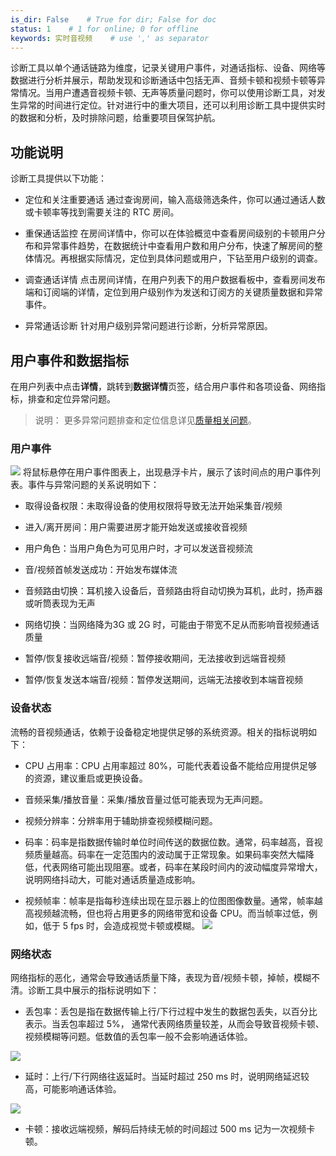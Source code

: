 ```yaml
---
is_dir: False    # True for dir; False for doc
status: 1    # 1 for online; 0 for offline
keywords: 实时音视频    # use ',' as separator
---
```


诊断工具以单个通话链路为维度，记录关键用户事件，对通话指标、设备、网络等数据进行分析并展示，帮助发现和诊断通话中包括无声、音频卡顿和视频卡顿等异常情况。当用户遭遇音视频卡顿、无声等质量问题时，你可以使用诊断工具，对发生异常的时间进行定位。针对进行中的重大项目，还可以利用诊断工具中提供实时的数据和分析，及时排除问题，给重要项目保驾护航。

## 功能说明

诊断工具提供以下功能：
- 定位和关注重要通话
通过查询房间，输入高级筛选条件，你可以通过通话人数或卡顿率等找到需要关注的 RTC 房间。

- 重保通话监控
在房间详情中，你可以在体验概览中查看房间级别的卡顿用户分布和异常事件趋势，在数据统计中查看用户数和用户分布，快速了解房间的整体情况。再根据实际情况，定位到具体问题或用户，下钻至用户级别的调查。

- 调查通话详情
点击房间详情，在用户列表下的用户数据看板中，查看房间发布端和订阅端的详情，定位到用户级别作为发送和订阅方的关键质量数据和异常事件。

- 异常通话诊断
针对用户级别异常问题进行诊断，分析异常原因。

## 用户事件和数据指标

在用户列表中点击**详情**，跳转到**数据详情**页签，结合用户事件和各项设备、网络指标，排查和定位异常问题。

> 说明： 更多异常问题排查和定位信息详见[质量相关问题](https://www.volcengine.com/docs/6348/114296)。

### 用户事件

![](https://lf3-volc-editor.volccdn.com/obj/volcfe/sop-public/upload_4b1166334c6661f9813e580a43845b8c)
将鼠标悬停在用户事件图表上，出现悬浮卡片，展示了该时间点的用户事件列表。事件与异常问题的关系说明如下：

- 取得设备权限：未取得设备的使用权限将导致无法开始采集音/视频
	

- 进入/离开房间：用户需要进房才能开始发送或接收音视频
	

- 用户角色：当用户角色为可见用户时，才可以发送音视频流
	

- 音/视频首帧发送成功：开始发布媒体流
	

- 音频路由切换：耳机接入设备后，音频路由将自动切换为耳机，此时，扬声器或听筒表现为无声
	

- 网络切换：当网络降为3G 或 2G 时，可能由于带宽不足从而影响音视频通话质量
	

- 暂停/恢复接收远端音/视频：暂停接收期间，无法接收到远端音视频
	

- 暂停/恢复发送本端音/视频：暂停发送期间，远端无法接收到本端音视频
	

### 设备状态

流畅的音视频通话，依赖于设备稳定地提供足够的系统资源。相关的指标说明如下：

- CPU 占用率：CPU 占用率超过 80%，可能代表着设备不能给应用提供足够的资源，建议重启或更换设备。
	

- 音频采集/播放音量：采集/播放音量过低可能表现为无声问题。
	

- 视频分辨率：分辨率用于辅助排查视频模糊问题。
	

- 码率：码率是指数据传输时单位时间传送的数据位数。通常，码率越高，音视频质量越高。码率在一定范围内的波动属于正常现象。如果码率突然大幅降低，代表网络可能出现阻塞。或者，码率在某段时间内的波动幅度异常增大，说明网络抖动大，可能对通话质量造成影响。
	

- 视频帧率：帧率是指每秒连续出现在显示器上的位图图像数量。通常，帧率越高视频越流畅，但也将占用更多的网络带宽和设备 CPU。而当帧率过低，例如，低于 5 fps 时，会造成视觉卡顿或模糊。
![](https://portal.volccdn.com/obj/volcfe/cloud-universal-doc/upload_9796f72af5d67e4983fb5bd2dcc882ae.png)	

### 网络状态

网络指标的恶化，通常会导致通话质量下降，表现为音/视频卡顿，掉帧，模糊不清。诊断工具中展示的指标说明如下：

- 丢包率：丢包是指在数据传输上行/下行过程中发生的数据包丢失，以百分比表示。当丢包率超过 5%， 通常代表网络质量较差，从而会导致音视频卡顿、视频模糊等问题。低数值的丢包率一般不会影响通话体验。
	

![](https://lf3-volc-editor.volccdn.com/obj/volcfe/sop-public/upload_6c2c79d8636b1d5296dc28fa28f25cdd)

- 延时：上行/下行网络往返延时。当延时超过 250 ms 时，说明网络延迟较高，可能影响通话体验。
	

![](https://lf3-volc-editor.volccdn.com/obj/volcfe/sop-public/upload_79afeccc2e6aeea837d472c368474899)

- 卡顿：接收远端视频，解码后持续无帧的时间超过 500 ms 记为一次视频卡顿。
	

<br>

<br>

<br>

<br>

<br>
